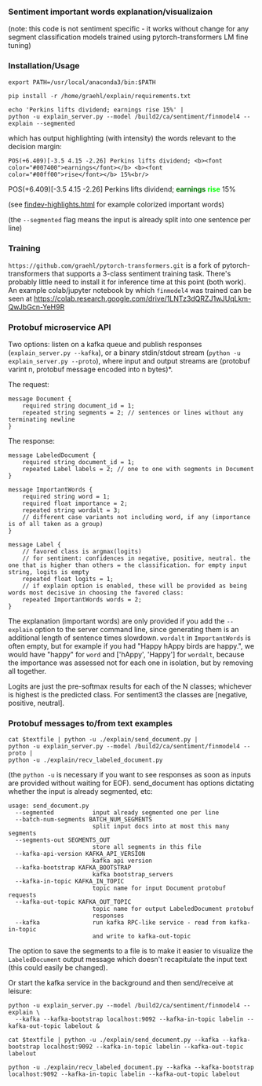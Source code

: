 ### Sentiment important words explanation/visualizaion

(note: this code is not sentiment specific - it works without
change for any segment classification models trained using
pytorch-transformers LM fine tuning)

### Installation/Usage

    export PATH=/usr/local/anaconda3/bin:$PATH

    pip install -r /home/graehl/explain/requirements.txt

    echo 'Perkins lifts dividend; earnings rise 15%' |
    python -u explain_server.py --model /build2/ca/sentiment/finmodel4 --explain --segmented

which has output highlighting (with intensity) the words relevant to the decision margin:

    POS(+6.409)[-3.5 4.15 -2.26] Perkins lifts dividend; <b><font color="#007400">earnings</font></b> <b><font color="#00ff00">rise</font></b> 15%<br/>

POS(+6.409)[-3.5 4.15 -2.26] Perkins lifts dividend; <b><font color="#007400">earnings</font></b> <b><font color="#00ff00">rise</font></b> 15%<br/>

(see <a href="findev-highlights.html">findev-highlights.html</a> for example colorized important words)

(the `--segmented` flag means the input is already split into one sentence per line)

### Training

`https://github.com/graehl/pytorch-transformers.git` is a fork of
pytorch-transformers that supports a 3-class sentiment training
task. There's probably little need to install it for inference time at
this point (both work). An example colab/jupyter notebook by which
`finmodel4` was trained can be seen at
https://colab.research.google.com/drive/1LNTz3dQRZJ1wJUqLkm-QwJbGcn-YeH9R


### Protobuf microservice API

Two options: listen on a kafka queue and publish responses
(`explain_server.py --kafka`), or a binary stdin/stdout stream
(`python -u explain_server.py --proto`), where input and output
streams are (protobuf varint n, protobuf message encoded into n
bytes)*.

The request:

    message Document {
        required string document_id = 1;
        repeated string segments = 2; // sentences or lines without any terminating newline
    }


The response:

    message LabeledDocument {
        required string document_id = 1;
        repeated Label labels = 2; // one to one with segments in Document
    }

    message ImportantWords {
        required string word = 1;
        required float importance = 2;
        repeated string wordalt = 3;
        // different case variants not including word, if any (importance is of all taken as a group)
    }

    message Label {
        // favored class is argmax(logits)
        // for sentiment: confidences in negative, positive, neutral. the one that is higher than others = the classification. for empty input string, logits is empty
        repeated float logits = 1;
        // if explain option is enabled, these will be provided as being words most decisive in choosing the favored class:
        repeated ImportantWords words = 2;
    }

The explanation (important words) are only provided if you add the
`--explain` option to the server command line, since generating them
is an additional length of sentence times slowdown. `wordalt` in
`ImportantWords` is often empty, but for example if you had "Happy
hAppy birds are happy.", we would have "happy" for `word` and
['hAppy', 'Happy'] for `wordalt`, because the importance was assessed
not for each one in isolation, but by removing all together.

Logits are just the pre-softmax results for each of the N classes;
whichever is highest is the predicted class. For sentiment3 the
classes are [negative, positive, neutral].

### Protobuf messages to/from text examples

    cat $textfile | python -u ./explain/send_document.py |
    python -u explain_server.py --model /build2/ca/sentiment/finmodel4 --proto |
    python -u ./explain/recv_labeled_document.py

(the `python -u` is necessary if you want to see responses as soon as
inputs are provided without waiting for EOF). send_document has
options dictating whether the input is already segmented, etc:

    usage: send_document.py
      --segmented           input already segmented one per line
      --batch-num-segments BATCH_NUM_SEGMENTS
                            split input docs into at most this many segments
      --segments-out SEGMENTS_OUT
                            store all segments in this file
      --kafka-api-version KAFKA_API_VERSION
                            kafka api version
      --kafka-bootstrap KAFKA_BOOTSTRAP
                            kafka bootstrap_servers
      --kafka-in-topic KAFKA_IN_TOPIC
                            topic name for input Document protobuf requests
      --kafka-out-topic KAFKA_OUT_TOPIC
                            topic name for output LabeledDocument protobuf
                            responses
      --kafka               run kafka RPC-like service - read from kafka-in-topic
                            and write to kafka-out-topic

The option to save the segments to a file is to make it easier to
visualize the `LabeledDocument` output message which doesn't
recapitulate the input text (this could easily be changed).

Or start the kafka service in the background and then send/receive at leisure:

    python -u explain_server.py --model /build2/ca/sentiment/finmodel4 --explain \
      --kafka --kafka-bootstrap localhost:9092 --kafka-in-topic labelin --kafka-out-topic labelout &

    cat $textfile | python -u ./explain/send_document.py --kafka --kafka-bootstrap localhost:9092 --kafka-in-topic labelin --kafka-out-topic labelout

    python -u ./explain/recv_labeled_document.py --kafka --kafka-bootstrap localhost:9092 --kafka-in-topic labelin --kafka-out-topic labelout

